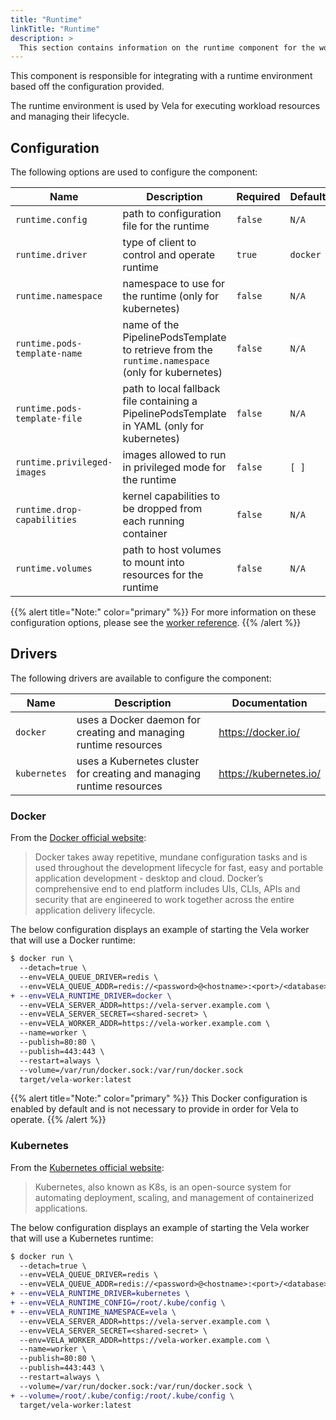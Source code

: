 ```yaml
---
title: "Runtime"
linkTitle: "Runtime"
description: >
  This section contains information on the runtime component for the worker.
---
```


This component is responsible for integrating with a runtime environment based off the configuration provided.

The runtime environment is used by Vela for executing workload resources and managing their lifecycle.

## Configuration

The following options are used to configure the component:

| Name                         | Description                                                                                     | Required | Default                  | Environment Variables                                             |
|------------------------------|-------------------------------------------------------------------------------------------------|----------|--------------------------|-------------------------------------------------------------------|
| `runtime.config`             | path to configuration file for the runtime                                                      | `false`  | `N/A`                    | `RUNTIME_CONFIG`<br>`VELA_RUNTIME_CONFIG`                         |
| `runtime.driver`             | type of client to control and operate runtime                                                   | `true`   | `docker`                 | `RUNTIME_DRIVER`<br>`VELA_RUNTIME_DRIVER`                         |
| `runtime.namespace`          | namespace to use for the runtime (only for kubernetes)                                          | `false`  | `N/A`                    | `RUNTIME_NAMESPACE`<br>`VELA_RUNTIME_NAMESPACE`                   |
| `runtime.pods-template-name` | name of the PipelinePodsTemplate to retrieve from the `runtime.namespace` (only for kubernetes) | `false`  | `N/A`                    | `RUNTIME_PODS_TEMPLATE_NAME`<br>`VELA_RUNTIME_PODS_TEMPLATE_NAME` |
| `runtime.pods-template-file` | path to local fallback file containing a PipelinePodsTemplate in YAML (only for kubernetes)     | `false`  | `N/A`                    | `RUNTIME_PODS_TEMPLATE_FILE`<br>`VELA_RUNTIME_PODS_TEMPLATE_FILE` |
| `runtime.privileged-images`  | images allowed to run in privileged mode for the runtime                                        | `false`  | `[ ]` | `RUNTIME_PRIVILEGED_IMAGES`<br>`VELA_RUNTIME_PRIVILEGED_IMAGES`   |
| `runtime.drop-capabilities`  | kernel capabilities to be dropped from each running container                                   | `false`  | `N/A`                    | `RUNTIME_DROP_CAPABILITIES`<br>`VELA_RUNTIME_DROP_CAPABILITIES`   |
| `runtime.volumes`            | path to host volumes to mount into resources for the runtime                                    | `false`  | `N/A`                    | `RUNTIME_VOLUMES`<br>`VELA_RUNTIME_VOLUMES`                       |

{{% alert title="Note:" color="primary" %}}
For more information on these configuration options, please see the [worker reference](/docs/installation/worker/reference/).
{{% /alert %}}

## Drivers

The following drivers are available to configure the component:

| Name         | Description                                                           | Documentation          |
| ------------ | --------------------------------------------------------------------- | ---------------------- |
| `docker`     | uses a Docker daemon for creating and managing runtime resources      | https://docker.io/     |
| `kubernetes` | uses a Kubernetes cluster for creating and managing runtime resources | https://kubernetes.io/ |

### Docker

From the [Docker official website](https://docker.io/):

> Docker takes away repetitive, mundane configuration tasks and is used throughout the development lifecycle for fast, easy and portable application development - desktop and cloud. Docker’s comprehensive end to end platform includes UIs, CLIs, APIs and security that are engineered to work together across the entire application delivery lifecycle.

The below configuration displays an example of starting the Vela worker that will use a Docker runtime:

```diff
$ docker run \
  --detach=true \
  --env=VELA_QUEUE_DRIVER=redis \
  --env=VELA_QUEUE_ADDR=redis://<password>@<hostname>:<port>/<database> \
+ --env=VELA_RUNTIME_DRIVER=docker \
  --env=VELA_SERVER_ADDR=https://vela-server.example.com \
  --env=VELA_SERVER_SECRET=<shared-secret> \
  --env=VELA_WORKER_ADDR=https://vela-worker.example.com \
  --name=worker \
  --publish=80:80 \
  --publish=443:443 \
  --restart=always \
  --volume=/var/run/docker.sock:/var/run/docker.sock
  target/vela-worker:latest
```

{{% alert title="Note:" color="primary" %}}
This Docker configuration is enabled by default and is not necessary to provide in order for Vela to operate.
{{% /alert %}}

### Kubernetes

From the [Kubernetes official website](https://kubernetes.io/):

> Kubernetes, also known as K8s, is an open-source system for automating deployment, scaling, and management of containerized applications.

The below configuration displays an example of starting the Vela worker that will use a Kubernetes runtime:

```diff
$ docker run \
  --detach=true \
  --env=VELA_QUEUE_DRIVER=redis \
  --env=VELA_QUEUE_ADDR=redis://<password>@<hostname>:<port>/<database> \
+ --env=VELA_RUNTIME_DRIVER=kubernetes \
+ --env=VELA_RUNTIME_CONFIG=/root/.kube/config \
+ --env=VELA_RUNTIME_NAMESPACE=vela \
  --env=VELA_SERVER_ADDR=https://vela-server.example.com \
  --env=VELA_SERVER_SECRET=<shared-secret> \
  --env=VELA_WORKER_ADDR=https://vela-worker.example.com \
  --name=worker \
  --publish=80:80 \
  --publish=443:443 \
  --restart=always \
  --volume=/var/run/docker.sock:/var/run/docker.sock \
+ --volume=/root/.kube/config:/root/.kube/config \
  target/vela-worker:latest
```